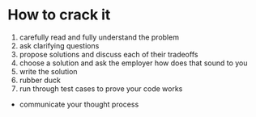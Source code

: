 # How to crack it

1. carefully read and fully understand the problem
2. ask clarifying questions
3. propose solutions and discuss each of their tradeoffs
4. choose a solution and ask the employer how does that sound to you
5. write the solution
6. rubber duck
7. run through test cases to prove your code works

- communicate your thought process
